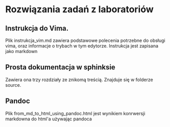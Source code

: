 # Rozwiązania zadań z laboratoriów

## Instrukcja do Vima.
Plik instrukcja_vim.md zawiera podstawowe polecenia potrzebne do obsługi vima, oraz informacje o trybach w tym edytorze.
Instrukcja jest zapisana jako markdown

## Prosta dokumentacja w sphinksie
Zawiera ona trzy rozdziały ze znikomą treścią. Znajduje się w folderze source.

## Pandoc
Plik from_md_to_html_using_pandoc.html jest wynikiem konrwersji markdowna do html'a używając pandoca
